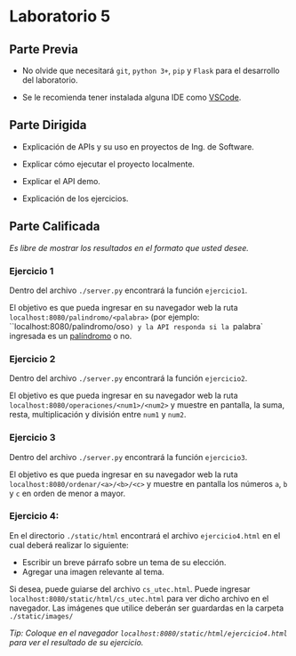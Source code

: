 # Laboratorio 5

## Parte Previa

- No olvide que necesitará `git`, `python 3+`, `pip` y `Flask` para el desarrollo del laboratorio.

- Se le recomienda tener instalada alguna IDE como [VSCode](https://code.visualstudio.com/download).

## Parte Dirigida

- Explicación de APIs y su uso en proyectos de Ing. de Software.

- Explicar cómo ejecutar el proyecto localmente.

- Explicar el API demo.

- Explicación de los ejercicios.

## Parte Calificada

*Es libre de mostrar los resultados en el formato que usted desee.*

### Ejercicio 1

Dentro del archivo `./server.py` encontrará la función `ejercicio1`. 

El objetivo es que pueda ingresar en su navegador web la ruta `localhost:8080/palindromo/<palabra>` (por ejemplo: ``localhost:8080/palindromo/oso`) y la API responda si la `palabra` ingresada es un [palíndromo](https://es.wikipedia.org/wiki/Pal%C3%ADndromo) o no.

### Ejercicio 2

Dentro del archivo `./server.py` encontrará la función `ejercicio2`.

El objetivo es que pueda ingresar en su navegador web la ruta `localhost:8080/operaciones/<num1>/<num2>` y muestre en pantalla, la suma, resta, multiplicación y división entre `num1` y `num2`.

### Ejercicio 3
Dentro del archivo `./server.py` encontrará la función `ejercicio3`.

El objetivo es que pueda ingresar en su navegador web la ruta `localhost:8080/ordenar/<a>/<b>/<c>` y muestre en pantalla los números `a`, `b` y `c` en orden de menor a mayor.

### Ejercicio 4:
En el directorio `./static/html` encontrará el archivo `ejercicio4.html` en el cual deberá realizar lo siguiente:

- Escribir un breve párrafo sobre un tema de su elección.
- Agregar una imagen relevante al tema.

Si desea, puede guiarse del archivo `cs_utec.html`. Puede ingresar `localhost:8080/static/html/cs_utec.html` para ver dicho archivo en el navegador. Las imágenes que utilice deberán ser guardardas en la carpeta `./static/images/`

*Tip: Coloque en el navegador `localhost:8080/static/html/ejercicio4.html` para ver el resultado de su ejercicio.*
